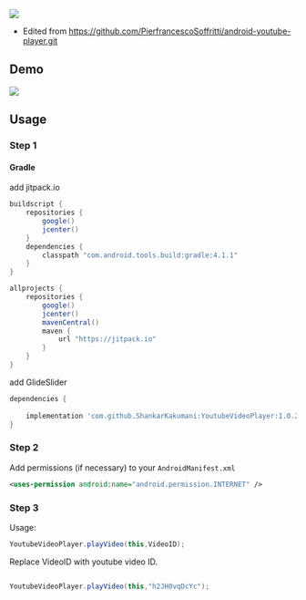   [![](https://jitpack.io/v/ShankarKakumani/YoutubeVideoPlayer.svg)](https://jitpack.io/#ShankarKakumani/YoutubeVideoPlayer)

- Edited from https://github.com/PierfrancescoSoffritti/android-youtube-player.git
 
## Demo

![](https://s2.gifyu.com/images/glide_slider.gif)
 
## Usage

### Step 1

#### Gradle

add jitpack.io

```groovy
buildscript {
    repositories {
        google()
        jcenter()
    }
    dependencies {
        classpath "com.android.tools.build:gradle:4.1.1"
    }
}

allprojects {
    repositories {
        google()
        jcenter()
        mavenCentral()
        maven {
            url "https://jitpack.io"
        }
    }
}
```

add GlideSlider

```groovy
dependencies {
    
    implementation 'com.github.ShankarKakumani:YoutubeVideoPlayer:1.0.2'
}
```

### Step 2

Add permissions (if necessary) to your `AndroidManifest.xml`

```xml
<uses-permission android:name="android.permission.INTERNET" /> 

```

### Step 3

Usage:
 
```java
YoutubeVideoPlayer.playVideo(this,VideoID);

```        
Replace VideoID with youtube video ID.

 ```java
 
 YoutubeVideoPlayer.playVideo(this,"h2JH0vqDcYc");

```   

